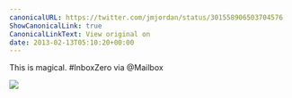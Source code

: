 ```yaml
---
canonicalURL: https://twitter.com/jmjordan/status/301558906503704576
ShowCanonicalLink: true
CanonicalLinkText: View original on
date: 2013-02-13T05:10:20+00:00
---
```

This is magical. #InboxZero via @Mailbox

![](/images/301558906503704576-BC9aOk1CMAA1ye0.jpg)